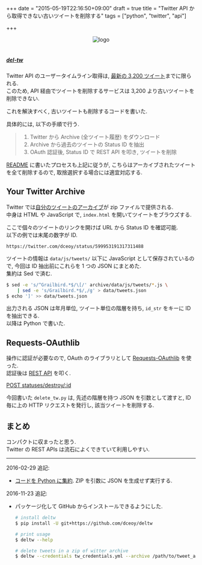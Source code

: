 +++
date = "2015-05-19T22:16:50+09:00"
draft = true
title = "Twitter API から取得できない古いツイートを削除する"
tags = ["python", "twitter", "api"]

+++

<div style="text-align: center;">
  <img src="../../images/twitter.png" alt="logo">
</div>
<br>

##### [del-tw](https://github.com/dceoy/del-tw)

Twitter API のユーザータイムライン取得は, [最新の 3,200 ツイート](https://dev.twitter.com/rest/reference/get/statuses/user_timeline)までに限られる.  
このため, API 経由でツイートを削除するサービスは 3,200 より古いツイートを削除できない.

これを解決すべく, 古いツイートも削除するコードを書いた.

具体的には, 以下の手順で行う.

> 1. Twitter から Archive (全ツイート履歴) をダウンロード
> 2. Archive から過去のツイートの Status ID を抽出
> 3. OAuth 認証後, Status ID で REST API を叩き, ツイートを削除

[README](https://github.com/dceoy/del-tw) に書いたプロセスも上記に従うが, こちらはアーカイブされたツイートを全て削除するので, 取捨選択する場合には適宜対応する.

Your Twitter Archive
--------------------

Twitter では[自分のツイートのアーカイブ](https://support.twitter.com/articles/20170160-downloading-your-twitter-archive)が zip ファイルで提供される.  
中身は HTML や JavaScript で, `index.html` を開いてツイートをブラウズする.

ここで個々のツイートのリンクを開けば URL から Status ID を確認可能.  
以下の例では末尾の数字が ID.

    https://twitter.com/dceoy/status/599953191317311488

ツイートの情報は `data/js/tweets/` 以下に JavaScript として保存されているので, 今回は ID 抽出前にこれらを 1 つの JSON にまとめた.  
集約は Sed で済む.

```sh
$ sed -e 's/^Grailbird.*$/\[/' archive/data/js/tweets/*.js \
    | sed -e 's/Grailbird.*$/,/g' > data/tweets.json
$ echo ']' >> data/tweets.json
```

出力される JSON は年月単位, ツイート単位の階層を持ち, `id_str` をキーに ID を抽出できる.  
以降は Python で書いた.

Requests-OAuthlib
-----------------

操作に認証が必要なので, OAuth のライブラリとして [Requests-OAuthlib](https://github.com/requests/requests-oauthlib) を使った.  
認証後は [REST API](https://dev.twitter.com/rest/public) を叩く.

[POST statuses/destroy/:id](https://dev.twitter.com/rest/reference/post/statuses/destroy/%3Aid)

今回書いた `delete_tw.py` は, 先述の階層を持つ JSON を引数として渡すと, ID 毎に上の HTTP リクエストを発行し, 該当ツイートを削除する.

まとめ
------

コンパクトに収まったと思う.  
Twitter の REST APIs は流石によくできていて利用しやすい.

---

2016-02-29 追記:

- [コードを Python に集約](https://github.com/dceoy/deltw/tree/7432913fc4b919db410437548071bbff572cf65c). ZIP を引数に JSON を生成せず実行する.

2016-11-23 追記:

- パッケージ化して GitHub からインストールできるようにした.

  ```sh
  # install deltw
  $ pip install -U git+https://github.com/dceoy/deltw

  # print usage
  $ deltw --help

  # delete tweets in a zip of witter archive
  $ deltw --credentials tw_credentials.yml --archive /path/to/tweet_archive.zip
  ```


<script>
  amzn_assoc_default_search_key = "twitter api";
</script>
